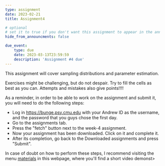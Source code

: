 ```yaml
---
type: assignment
date: 2023-02-21
title: Assignment4

# optional
# set it to true if you don't want this assignment to appear in the announcements section
hide_from_announcments: false

due_event: 
    type: due
    date: 2023-03-13T23:59:59
    description: 'Assignment #4 due'
---
```

<!-- Other additional contents using markdown -->

This assignment will cover sampling distributions and parameter estimation.

Exercises might be challenging, but do not despair. Try to fill the cells as best as you can. Attempts and mistakes also give points!!!!

As a reminder, in order to be able to work on the assignment and submit it, you will need to do the following steps:

- Log in https://bunge.psy.cmu.edu with your Andrew ID as the username, and the password that you guys chose the first day.
- Go to the assignments tab.
- Press the "fetch" button next to the week-4 assignment.
- Now your assignment has been downloaded. Click on it and complete it.
- After its completion, go back to the Downloaded assignments and press "Submit".

In case of doubt on how to perform these steps, I recommend visiting the menu [materials](https://jrasero.github.io/cm-85309-2023-web/materials) in this  webpage, where you'll find a short video demonst>

